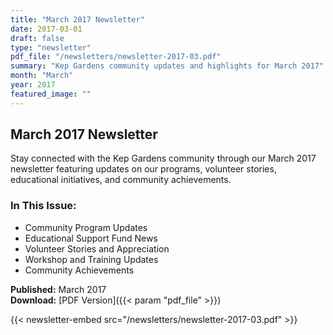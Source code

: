 ```yaml
---
title: "March 2017 Newsletter"
date: 2017-03-01
draft: false
type: "newsletter"
pdf_file: "/newsletters/newsletter-2017-03.pdf"
summary: "Kep Gardens community updates and highlights for March 2017"
month: "March"
year: 2017
featured_image: ""
---
```


## March 2017 Newsletter

Stay connected with the Kep Gardens community through our March 2017 newsletter featuring updates on our programs, volunteer stories, educational initiatives, and community achievements.

### In This Issue:
- Community Program Updates
- Educational Support Fund News
- Volunteer Stories and Appreciation
- Workshop and Training Updates
- Community Achievements

**Published:** March 2017  
**Download:** [PDF Version]({{< param "pdf_file" >}})

{{< newsletter-embed src="/newsletters/newsletter-2017-03.pdf" >}}
